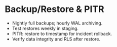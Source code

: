 # Backup/Restore & PITR

- Nightly full backups; hourly WAL archiving.
- Test restores weekly in staging.
- PITR: restore to timestamp for incident rollback.
- Verify data integrity and RLS after restore.

